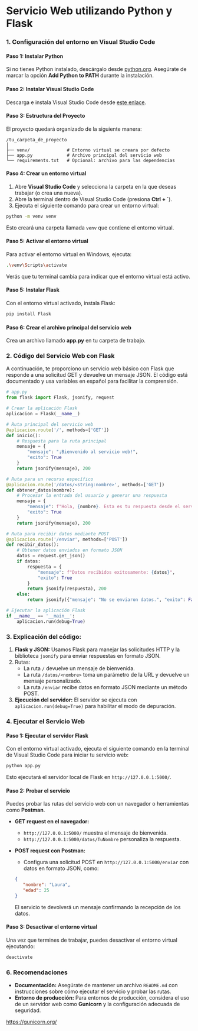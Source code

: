 #  **Servicio Web utilizando Python y Flask**



### 1. Configuración del entorno en Visual Studio Code

#### Paso 1: Instalar Python

Si no tienes Python instalado, descárgalo desde [python.org](https://www.python.org/downloads/). Asegúrate de marcar la opción **Add Python to PATH** durante la instalación.

#### Paso 2: Instalar Visual Studio Code

Descarga e instala Visual Studio Code desde [este enlace](https://code.visualstudio.com/).

#### Paso 3: Estructura del Proyecto

El proyecto quedará organizado de la siguiente manera:

```
/tu_carpeta_de_proyecto
│
├── venv/              # Entorno virtual se creara por defecto
├── app.py             # Archivo principal del servicio web
└── requirements.txt   # Opcional: archivo para las dependencias
```



#### Paso 4: Crear un entorno virtual

1. Abre **Visual Studio Code** y selecciona la carpeta en la que deseas trabajar (o crea una nueva).
2. Abre la terminal dentro de Visual Studio Code (presiona **Ctrl + `**).
3. Ejecuta el siguiente comando para crear un entorno virtual:

```bash
python -m venv venv
```

Esto creará una carpeta llamada `venv` que contiene el entorno virtual.

#### Paso 5: Activar el entorno virtual

Para activar el entorno virtual en Windows, ejecuta:

```bash
.\venv\Scripts\activate
```

Verás que tu terminal cambia para indicar que el entorno virtual está activo.

#### Paso 5: Instalar Flask

Con el entorno virtual activado, instala Flask:

```bash
pip install Flask
```

#### Paso 6: Crear el archivo principal del servicio web

Crea un archivo llamado **app.py** en tu carpeta de trabajo.

### 2. Código del Servicio Web con Flask

A continuación, te proporciono un servicio web básico con Flask que responde a una solicitud GET y devuelve un mensaje JSON. El código está documentado y usa variables en español para facilitar la comprensión.

```python
# app.py
from flask import Flask, jsonify, request

# Crear la aplicación Flask
aplicacion = Flask(__name__)

# Ruta principal del servicio web
@aplicacion.route('/', methods=['GET'])
def inicio():
    # Respuesta para la ruta principal
    mensaje = {
        "mensaje": "¡Bienvenido al servicio web!",
        "exito": True
    }
    return jsonify(mensaje), 200

# Ruta para un recurso específico
@aplicacion.route('/datos/<string:nombre>', methods=['GET'])
def obtener_datos(nombre):
    # Procesar la entrada del usuario y generar una respuesta
    mensaje = {
        "mensaje": f"Hola, {nombre}. Esta es tu respuesta desde el servicio web.",
        "exito": True
    }
    return jsonify(mensaje), 200

# Ruta para recibir datos mediante POST
@aplicacion.route('/enviar', methods=['POST'])
def recibir_datos():
    # Obtener datos enviados en formato JSON
    datos = request.get_json()
    if datos:
        respuesta = {
            "mensaje": f"Datos recibidos exitosamente: {datos}",
            "exito": True
        }
        return jsonify(respuesta), 200
    else:
        return jsonify({"mensaje": "No se enviaron datos.", "exito": False}), 400

# Ejecutar la aplicación Flask
if __name__ == '__main__':
    aplicacion.run(debug=True)
```

### 3. Explicación del código:

1. **Flask y JSON:** Usamos Flask para manejar las solicitudes HTTP y la biblioteca `jsonify` para enviar respuestas en formato JSON.
2. Rutas:
   - La ruta `/` devuelve un mensaje de bienvenida.
   - La ruta `/datos/<nombre>` toma un parámetro de la URL y devuelve un mensaje personalizado.
   - La ruta `/enviar` recibe datos en formato JSON mediante un método POST.
3. **Ejecución del servidor:** El servidor se ejecuta con `aplicacion.run(debug=True)` para habilitar el modo de depuración.

### 4. Ejecutar el Servicio Web

#### Paso 1: Ejecutar el servidor Flask

Con el entorno virtual activado, ejecuta el siguiente comando en la terminal de Visual Studio Code para iniciar tu servicio web:

```bash
python app.py
```

Esto ejecutará el servidor local de Flask en `http://127.0.0.1:5000/`.

#### Paso 2: Probar el servicio

Puedes probar las rutas del servicio web con un navegador o herramientas como **Postman**.

- **GET request en el navegador:**

  - `http://127.0.0.1:5000/` muestra el mensaje de bienvenida.
  - `http://127.0.0.1:5000/datos/TuNombre` personaliza la respuesta.

- **POST request con Postman:**

  - Configura una solicitud POST en `http://127.0.0.1:5000/enviar` con datos en formato JSON, como:

  ```json
  {
     "nombre": "Laura",
     "edad": 25
  }
  ```

  El servicio te devolverá un mensaje confirmando la recepción de los datos.

#### Paso 3: Desactivar el entorno virtual

Una vez que termines de trabajar, puedes desactivar el entorno virtual ejecutando:

```bash
deactivate
```

### 6. Recomendaciones

- **Documentación:** Asegúrate de mantener un archivo `README.md` con instrucciones sobre cómo ejecutar el servicio y probar las rutas.
- **Entorno de producción:** Para entornos de producción, considera el uso de un servidor web como **Gunicorn** y la configuración adecuada de seguridad.

https://gunicorn.org/